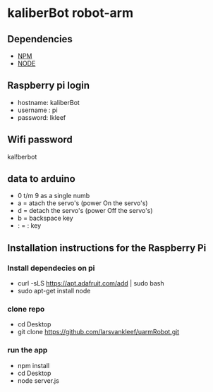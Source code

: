 # kaliberBot robot-arm

## Dependencies
* [NPM](https://www.npmjs.com/)
* [NODE](https://www.nodejs.org/)

## Raspberry pi login
- hostname: kaliberBot
- username : pi
- password: lkleef

## Wifi password
kal!berbot

## data to arduino 
- 0 t/m 9 as a single numb
- a = atach the servo's (power On the servo's)
- d = detach the servo's (power Off the servo's)
- b = backspace key
- : = : key

## Installation instructions for the Raspberry Pi

### Install dependecies on pi
- curl -sLS https://apt.adafruit.com/add | sudo bash
- sudo apt-get install node

### clone repo
- cd Desktop
- git clone https://github.com/larsvankleef/uarmRobot.git

### run the app
- npm install
- cd Desktop
- node server.js
